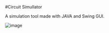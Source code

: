 #Circuit Simullator

A simulation tool made with JAVA and Swing GUI.

![image](https://github.com/das-codes03/Electric-circuit-Sim_Java/assets/88437452/3d021e9c-eb16-4737-ae3b-cf7383926b06)

